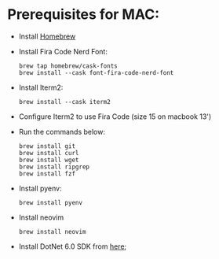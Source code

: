 # Prerequisites for MAC:

- Install [Homebrew](https://brew.sh)
- Install Fira Code Nerd Font:
  ```shell
  brew tap homebrew/cask-fonts
  brew install --cask font-fira-code-nerd-font
  ```
- Install Iterm2:
  ```shell
  brew install --cask iterm2
  ```
- Configure Iterm2 to use Fira Code (size 15 on macbook 13')
- Run the commands below:
  ```shell
  brew install git
  brew install curl
  brew install wget
  brew install ripgrep
  brew install fzf
  ```
- Install pyenv:
  ```shell
  brew install pyenv
  ```
- Install neovim
  ```shell
  brew install neovim
  ```


- Install DotNet 6.0 SDK from [here](https://dotnet.microsoft.com/en-us/download/dotnet);
